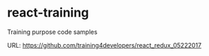 # react-training
Training purpose code samples

URL: https://github.com/training4developers/react_redux_05222017